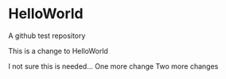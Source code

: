 # HelloWorld
A github test repository

This is a change to HelloWorld

I not sure this is needed...
One more change
Two more changes
